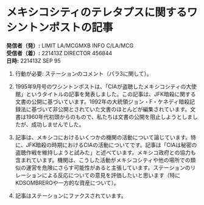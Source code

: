 # メキシコシティのテレタプスに関するワシントンポストの記事

**発信者（発）:** LIMIT LA/MCGMXB INFO C/LA/MCG  
**受信者（着）:** 221413Z DIRECTOR 456844  
**日時:** 221413Z SEP 95  

1. 行動が必要: ステーションのコメント（パラ3に関して）。

2. 1995年9月号のワシントンポストは、「CIAが盗聴したメキシコシティの大使館」というタイトルの記事を発表しました。この記事は、JFK暗殺に関する文書の公開に基づいています。1992年の大統領ジョン・F・ケネディ暗殺記録法に基づいて非公開とされていた文書のほとんどが編集されています。文書は1960年代初頭からのもので、私たちは文書の公開を阻止しようとしましたが、成功しませんでした。

3. 記事は、メキシコにおけるいくつかの機関の活動について論じています。特に、JFK暗殺の時期におけるCIAの活動についてです。記事は「CIAは秘密の盗聴作戦を維持しようと試みた」と述べています。メキシコ政府との協力も含まれています。機関は、こうした活動がメキシコシティや他の場所での類似の運営を危険にさらす可能性があると主張しています。ステーションのリレーションによる反応についての意見を評価したいと思います（特にKDSOMBREROや一方的な資産について）。

4. 記事はステーションにファクスされています。